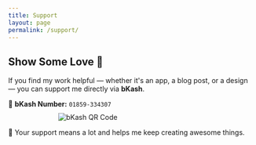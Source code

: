 ```yaml
---
title: Support
layout: page
permalink: /support/
---
```

## Show Some Love 💜

If you find my work helpful — whether it's an app, a blog post, or a design — you can support me directly via **bKash**.

📱 **bKash Number:** `01859-334307`
<img src="{{ site.baseurl }}/assets/images/bkash-qr.jpeg" alt="bKash QR Code" style="max-width: 300px; margin-top: 10px; display: block; margin-left: auto; margin-right: auto;">

🙏 Your support means a lot and helps me keep creating awesome things.
